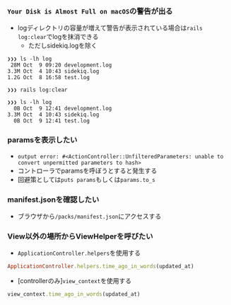 ### `Your Disk is Almost Full on macOS`の警告が出る
- logディレクトリの容量が増えて警告が表示されている場合は`rails log:clear`でlogを抹消できる
  - ただしsidekiq.logを除く

```console
❯❯❯ ls -lh log
 28M Oct  9 09:20 development.log
3.3M Oct  4 10:43 sidekiq.log
1.2G Oct  8 16:58 test.log

❯❯❯ rails log:clear

❯❯❯ ls -lh log
  0B Oct  9 12:41 development.log
3.3M Oct  4 10:43 sidekiq.log
  0B Oct  9 12:41 test.log
```

### paramsを表示したい
- `output error: #<ActionController::UnfilteredParameters: unable to convert unpermitted parameters to hash>`
- コントローラでparamsを呼ぼうとすると発生する
- 回避策としては`puts params`もしくは`params.to_s`

### manifest.jsonを確認したい
- ブラウザから`/packs/manifest.json`にアクセスする

### View以外の場所からViewHelperを呼びたい
- `ApplicationController.helpers`を使用する
```ruby
ApplicationController.helpers.time_ago_in_words(updated_at)
```
- [controllerのみ]`view_context`を使用する
```ruby
view_context.time_ago_in_words(updated_at)
```
